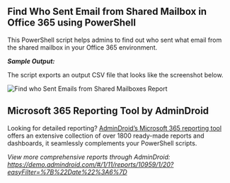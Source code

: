 ## Find Who Sent Email from Shared Mailbox in Office 365 using PowerShell

This PowerShell script helps admins to find out who sent what email from the shared mailbox in your Office 365 environment.

***Sample Output:*** 

The script exports an output CSV file that looks like the screenshot below. 

![Find who Sent Emails from Shared Mailboxes Report](https://o365reports.com/wp-content/uploads/2022/05/Find-who-sent-email-from-shared-mailbox-Powershell.png?v=1705576538)

## Microsoft 365 Reporting Tool by AdminDroid 

Looking for detailed reporting? [AdminDroid’s Microsoft 365 reporting tool](https://admindroid.com/?src=GitHub) offers an extensive collection of over 1800 ready-made reports and dashboards, it seamlessly complements your PowerShell scripts.

*View more comprehensive reports through AdminDroid: <https://demo.admindroid.com/#/1/11/reports/10959/1/20?easyFilter=%7B%22Date%22%3A6%7D>*  




